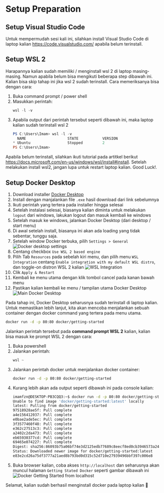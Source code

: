 # Setup Preparation

## Setup Visual Studio Code

Untuk mempermudah sesi kali ini, silahkan install Visual Studio Code di laptop kalian https://code.visualstudio.com/ apabila belum terinstall.

## Setup WSL 2

Harapannya kalian sudah memiliki / menginstall wsl 2 di laptop masing-masing. Namun apabila belum bisa mengikuti beberapa step dibawah ini. Kalian bisa skip tahap ini jika wsl 2 sudah terinstall. Cara memeriksanya bisa dengan cara:

1. Buka command prompt / power shell
2. Masukkan perintah:
    ```powershell
    wsl -l -v
    ```
3. Apabila output dari perintah tersebut seperti dibawah ini, maka laptop kalian sudah terinstall wsl 2
    ```powershell
    PS C:\Users\Imam> wsl -l -v
      NAME                   STATE           VERSION
    * Ubuntu                 Stopped         2
    PS C:\Users\Imam>
   ```

Apabila belum terinstall, silahkan ikuti tutorial pada artitkel berikut https://docs.microsoft.com/en-us/windows/wsl/install#install. Setelah melakukan install wsl2, jangan lupa untuk restart laptop kalian. Good Luck!.

## Setup Docker Desktop

1. Download installer [Docker Desktop](https://desktop.docker.com/win/main/amd64/Docker%20Desktop%20Installer.exe)
2. Install dengan manjalankan file `.exe` hasil download dari link sebelumnya
3. Ikuti perintah yang tertera pada installer hingga selesai
4. Setelah instalasi selesai, biasanya kalian diminta untuk melakukan `logout` dari windows, lakukan logout dan masuk kembali ke windows
5. Setelah masuk ke windows, jalankan Docker Desktop (dari desktop / start menu)
6. Di awal setelah install, biasanya ini akan ada loading yang tidak sebentar, tunggu saja.
7. Setelah window Docker terbuka, pilih `Settings > General`
![Docker desktop settings](https://docs.docker.com/desktop/windows/images/wsl2-enable.png)
8. Centang checkbox `Use WSL 2 based engine`
9. Pilih Tab `Resources` pada sebelah kiri menu, dan pilih menu `WSL Integration` centang `Enable integration with my default WSL distro`, dan toggle-on distron WSL 2 kalian
![WSL Integration](./img/docker-setting-resource-wsl2-intagration.png)
10. Clik `Apply & Restart`
11. Kembali ke menu utama dengan klik tombol cancel pada kanan bawah menu
12. Pastikan kalian kembali ke menu / tampilan utama Docker Desktop
![Main Docker Desktop](./img/docker-desktop-main-menu.png)

Pada tahap ini, Docker Desktop seharusnya sudah terinstall di laptop kalian. Untuk memastikan lebih lanjut, kita akan mencoba menjalankan sebuah container dengan docker command yang tertera pada menu utama.

```bash
docker run -d -p 80:80 docker/getting-started
````

Jalankan perintah tersebut pada **command prompt WSL 2** kalian, kalian bisa masuk ke prompt WSL 2 dengan cara:
1. Buka powershell
2. Jalankan perintah:
    ```powershell
    wsl ~
    ```
3. Jalankan perintah docker untuk menjalankan docker container:
    ```bash
    docker run -d -p 80:80 docker/getting-started
    ```
4. Kurang lebih akan ada output seperti dibawah ini pada console kalian:
    ```bash
    imamfzn@DESKTOP-PB3CQQ3:~$ docker run -d -p 80:80 docker/getting-started
    Unable to find image 'docker/getting-started:latest' locally
    latest: Pulling from docker/getting-started
    97518928ae5f: Pull complete
    a4e156412037: Pull complete
    e0bae2ade5ec: Pull complete
    3f3577460f48: Pull complete
    e362c27513c3: Pull complete
    a2402c2da473: Pull complete
    eb65930377cd: Pull complete
    69465e074227: Pull complete
    Digest: sha256:86093b75a06bf74e3d2125edb77689c8eecf8ed0cb3946573a24a6f71e88cf80
    Status: Downloaded newer image for docker/getting-started:latest
    e83e2cd26a75df3777a21aed8b793bd0d315c52d710e27939496bbf397c006e8
    ````
5. Buka browser kalian, coba akses `http://localhost` dan seharusnya akan muncul halaman `Getting Stated Docker` seperti gambar dibawah ini
![Docker Getting Started from localhost](./img/docker-run-getting-started.png)

Selamat, kalian sudah berhasil menginstall docker pada laptop kalian :tada:
